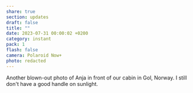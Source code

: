 ```yaml
---
share: true
section: updates
draft: false
title: ""
date: 2023-07-31 00:00:02 +0200
category: instant
pack: 1
flash: false
camera: Polaroid Now+
photo: redacted
---
```



Another blown-out photo of Anja in front of our cabin in Gol, Norway. I still don't have a good handle on sunlight.